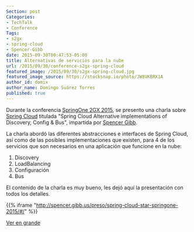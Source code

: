 ```yaml
---
Section: post
Categories: 
- TechTalk
- Conference
Tags:
- s2gx
- spring-cloud
- Spencer-Gibb
date: 2015-09-30T00:47:53-05:00
title: Alternativas de servicios para la nube
url: /2015/09/30/conference-s2gx-spring-cloud
featured_image: /2015/09/30/s2gx-spring-cloud.jpg
featured_image_source: https://stocksnap.io/photo/JW8VKBRX1A
author_id: domix
author_name: Domingo Suárez Torres
published: true
---
```


Durante la conferencia [SpringOne 2GX 2015][1], se presento una charla sobre [Spring Cloud][2] titulada "Spring Cloud Alternative implementations of Discovery, Config & Bus", impartida por [Spencer Gibb][3].

La charla abordó las diferentes abstracciones e interfaces de Spring Cloud, así como de las posibles implementaciones que existen, para 4 de los servicios que son necesarios en una aplicación que funcione en la nube:

1. Discovery
2. LoadBalancing
3. Configuración
4. Bus

El contenido de la charla es muy bueno, les dejó aquí la presentación con todos los detalles.

{{% iframe "http://spencer.gibb.us/preso/spring-cloud-star-springone-2015/#/" %}}

<a href="http://spencer.gibb.us/preso/spring-cloud-star-springone-2015/#/" target="_blank" title="Ver todos los contenido en TechTalk">Ver en grande</a>

[1]: http://www.springone2gx.com
[2]: http://projects.spring.io/spring-cloud/
[3]: http://spencer.gibb.us